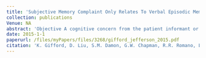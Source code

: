 ```yaml
---
title: 'Subjective Memory Complaint Only Relates To Verbal Episodic Memory Performance In Mild Cognitive Impairment'
collection: publications
Venue: NA 
abstract: 'Objective A cognitive concern from the patient informant or clinician is required for the diagnosis of mild cognitive impairment MCI however the cognitive and neuroanatomical correlates of complaint are poorly understood We assessed how selfcomplaint relates to cognitive and neuroimaging measures in older adults with MCI Method MCI participants were drawn from the Alzheimers Disease Neuroimaging Initiative and dichotomized into two groups based on the presence of selfreported memory complaint no complaint n191 77pm7 years complaint n206 73pm8 years Cognitive outcomes included episodic memory executive functioning information processing speed and language Imaging outcomes included regional lobar volumes frontal parietal temporal cingulate and specific medial temporal lobe structures hippocampal volume entorhinal cortex thickness parahippocampal gyrus thickness Results Linear regressions adjusting for age sex race education MiniMental State Examination mood and apolipoprotein E4 status found that cognitive complaint related to immediate beta107 p0001 and delayed episodic memory performances assessed on a serial list learning task beta106 p0001 but no other cognitive measures or neuroimaging markers Conclusions Selfreported memory concern was unrelated to structural neuroimaging markers of atrophy and measures of information processing speed executive functioning or language In contrast memory selfcomplaint related to objective verbal episodic learning performance Future research is warranted to better understand the relation between cognitive complaint and surrogate markers of abnormal brain aging including Alzheimers disease across the cognitive aging spectrum'
date: 2015-1-1
paperurl: /files/myPapers/files/3268/gifford_jefferson_2015.pdf
citation: 'K. Gifford, D. Liu, S.M. Damon, G.W. Chapman, R.R. Romano, L.R. Samuels, Z. Lu, A.L. Jefferson. "Subjective Memory Complaint Only Relates To Verbal Episodic Memory Performance In Mild Cognitive Impairment", <i>Journal of Alzheimers Disease</i>, 2015.'
---
```

